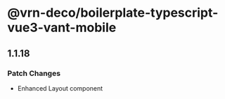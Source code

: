 # @vrn-deco/boilerplate-typescript-vue3-vant-mobile

## 1.1.18

### Patch Changes

- Enhanced Layout component
